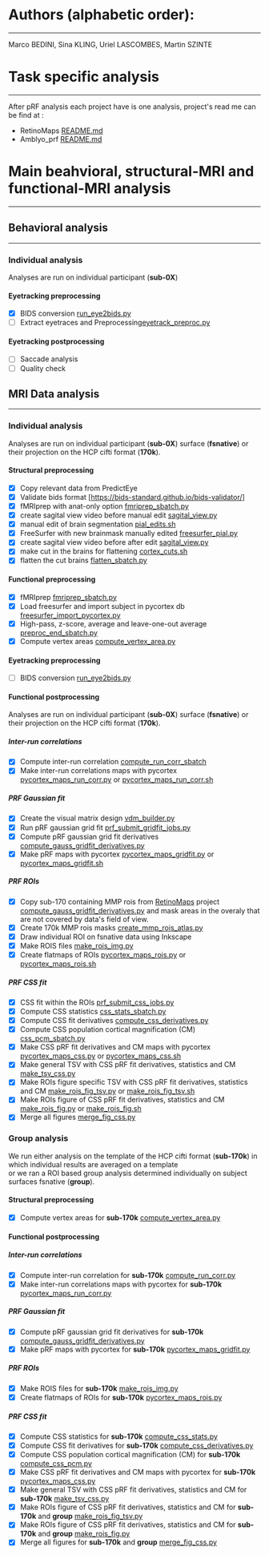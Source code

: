 # Authors (alphabetic order): 
---
Marco BEDINI, Sina KLING, Uriel LASCOMBES, Martin SZINTE

# Task specific analysis
---
After pRF analysis each project have is one analysis, project's read me can be find at : 

- RetinoMaps [README.md](RetinoMaps/README.md)
- Amblyo_prf [README.md](amblyo_prf/README.md)

# Main beahvioral, structural-MRI and functional-MRI analysis
---

## Behavioral analysis
---
### Individual analysis
Analyses are run on individual participant (**sub-0X**) </br>

#### Eyetracking preprocessing
- [x] BIDS conversion [run_eye2bids.py](analysis_code/preproc/bids/run_eye2bids.py)
- [ ] Extract eyetraces and Preprocessing[eyetrack_preproc.py](https://github.com/mszinte/pRF_analysis/blob/skling/RetinoMaps/eyetracking/dev/eyetrack_preproc.py)

#### Eyetracking postprocessing
- [ ] Saccade analysis
- [ ] Quality check

## MRI Data analysis
---
### Individual analysis
Analyses are run on individual participant (**sub-0X**) surface (**fsnative**) or their projection on the HCP cifti format (**170k**).</br>

#### Structural preprocessing
- [x] Copy relevant data from PredictEye
- [x] Validate bids format [https://bids-standard.github.io/bids-validator/]
- [x] fMRIprep with anat-only option [fmriprep_sbatch.py](analysis_code/preproc/functional/fmriprep_sbatch.py)
- [x] create sagital view video before manual edit [sagital_view.py](analysis_code/preproc/anatomical/sagital_view.py)
- [x] manual edit of brain segmentation [pial_edits.sh](analysis_code/preproc/anatomical/pial_edits.sh)
- [x] FreeSurfer with new brainmask manually edited [freesurfer_pial.py](analysis_code/preproc/anatomical/freesurfer_pial.py)
- [x] create sagital view video before after edit [sagital_view.py](analysis_code/preproc/anatomical/sagital_view.py)
- [x] make cut in the brains for flattening [cortex_cuts.sh](analysis_code/preproc/anatomical/cortex_cuts.sh)
- [x] flatten the cut brains [flatten_sbatch.py](analysis_code/preproc/anatomical/flatten_sbatch.py)

#### Functional preprocessing
- [x] fMRIprep [fmriprep_sbatch.py](analysis_code/preproc/functional/fmriprep_sbatch.py)
- [x] Load freesurfer and import subject in pycortex db [freesurfer_import_pycortex.py](analysis_code/preproc/functional/freesurfer_import_pycortex.py)
- [x] High-pass, z-score, average and leave-one-out average [preproc_end_sbatch.py](analysis_code/preproc/functional/preproc_end_sbatch.py)
- [x] Compute vertex areas [compute_vertex_area.py](analysis_code/preproc/anatomical/compute_vertex_area.py)

#### Eyetracking preprocessing
- [ ] BIDS conversion [run_eye2bids.py](analysis_code/preproc/bids/run_eye2bids.py)


#### Functional postprocessing
Analyses are run on individual participant (**sub-0X**) surface (**fsnative**) or their projection on the HCP cifti format (**170k**).</br>

##### Inter-run correlations
- [x] Compute inter-run correlation [compute_run_corr_sbatch](analysis_code/preproc/functional/compute_run_corr_sbatch)
- [x] Make inter-run correlations maps with pycortex [pycortex_maps_run_corr.py](analysis_code/preproc/functional/pycortex_maps_run_corr.py) or [pycortex_maps_run_corr.sh](analysis_code/preproc/functional/pycortex_maps_run_corr.sh)

##### PRF Gaussian fit
- [x] Create the visual matrix design [vdm_builder.py](analysis_code/postproc/prf/it/vdm_builder.py)
- [x] Run pRF gaussian grid fit [prf_submit_gridfit_jobs.py](analysis_code/postproc/prf/fit/prf_submit_gridfit_jobs.py)
- [x] Compute pRF gaussian grid fit derivatives [compute_gauss_gridfit_derivatives.py](analysis_code/postproc/prf/postfit/compute_gauss_gridfit_derivatives.py)
- [x] Make pRF maps with pycortex [pycortex_maps_gridfit.py](analysis_code/postproc/prf/postfit/pycortex_maps_gridfit.py) or [pycortex_maps_gridfit.sh](analysis_code/postproc/prf/postfit/pycortex_maps_gridfit.sh)

##### PRF ROIs
- [x] Copy sub-170 containing MMP rois from [RetinoMaps](https://github.com/mszinte/RetinoMaps) project [compute_gauss_gridfit_derivatives.py](https://github.com/mszinte/RetinoMaps/blob/main/analysis_code/atlas/create_170k_mmp_rois_mask.ipynb) and mask areas in the overaly that are not covered by data's field of view.
- [x] Create 170k MMP rois masks [create_mmp_rois_atlas.py](analysis_code/atlas/create_mmp_rois_atlas.py)
- [x] Draw individual ROI on fsnative data using Inkscape
- [x] Make ROIS files [make_rois_img.py](analysis_code/postproc/prf/postfit/make_rois_img.py)
- [x] Create flatmaps of ROIs [pycortex_maps_rois.py](analysis_code/postproc/prf/postfit/pycortex_maps_rois.py) or [pycortex_maps_rois.sh](analysis_code/postproc/prf/postfit/pycortex_maps_rois.sh)

##### PRF CSS fit
- [x] CSS fit within the ROIs [prf_submit_css_jobs.py](analysis_code/postproc/prf/fit/prf_submit_css_jobs.py)
- [x] Compute CSS statistics [css_stats_sbatch.py](analysis_code/postproc/prf/postfit/css_stats_sbatch.py)
- [x] Compute CSS fit derivatives [compute_css_derivatives.py](analysis_code/postproc/prf/postfit/compute_css_derivatives.py)
- [x] Compute CSS population cortical magnification (CM) [css_pcm_sbatch.py](analysis_code/postproc/prf/postfit/css_pcm_sbatch.py)
- [x] Make CSS pRF fit derivatives and CM maps with pycortex [pycortex_maps_css.py](analysis_code/postproc/prf/postfit/pycortex_maps_css.py) or [pycortex_maps_css.sh](analysis_code/postproc/prf/postfit/pycortex_maps_css.sh)
- [x] Make general TSV with CSS pRF fit derivatives, statistics and CM [make_tsv_css.py](analysis_code/postproc/prf/postfit/make_tsv_css.py)
- [x] Make ROIs figure specific TSV with CSS pRF fit derivatives, statistics and CM [make_rois_fig_tsv.py](analysis_code/postproc/prf/postfit/make_rois_fig_tsv.py) or [make_rois_fig_tsv.sh](analysis_code/postproc/prf/postfit/make_rois_fig_tsv.sh)
- [x] Make ROIs figure of CSS pRF fit derivatives, statistics and CM [make_rois_fig.py](analysis_code/postproc/prf/postfit/make_rois_fig.py) or [make_rois_fig.sh](analysis_code/postproc/prf/postfit/make_rois_fig.sh)
- [x] Merge all figures [merge_fig_css.py](analysis_code/postproc/prf/postfit/merge_fig_css.py)

### Group analysis
We run either analysis on the template of the HCP cifti format (**sub-170k**) in which individual results are averaged on a template </br>
or we ran a ROI based group analysis determined individually on subject surfaces fsnative (**group**).</br> 

#### Structural preprocessing
- [x] Compute vertex areas for **sub-170k** [compute_vertex_area.py](analysis_code/preproc/anatomical/compute_vertex_area.py)

#### Functional postprocessing

##### Inter-run correlations
- [x] Compute inter-run correlation for **sub-170k** [compute_run_corr.py](analysis_code/preproc/functional/compute_run_corr.py)
- [x] Make inter-run correlations maps with pycortex for **sub-170k** [pycortex_maps_run_corr.py](analysis_code/preproc/functional/pycortex_maps_run_corr.py)

##### PRF Gaussian fit
- [x] Compute pRF gaussian grid fit derivatives for **sub-170k** [compute_gauss_gridfit_derivatives.py](analysis_code/postproc/prf/postfit/compute_gauss_gridfit_derivatives.py)
- [x] Make pRF maps with pycortex for **sub-170k**  [pycortex_maps_gridfit.py](analysis_code/postproc/prf/postfit/pycortex_maps_gridfit.py)

##### PRF ROIs
- [x] Make ROIS files for **sub-170k** [make_rois_img.py](analysis_code/postproc/prf/postfit/make_rois_img.py)
- [x] Create flatmaps of ROIs for **sub-170k** [pycortex_maps_rois.py](analysis_code/postproc/prf/postfit/pycortex_maps_rois.py)

##### PRF CSS fit
- [x] Compute CSS statistics for **sub-170k** [compute_css_stats.py](analysis_code/postproc/prf/postfit/compute_css_stats.py)
- [x] Compute CSS fit derivatives for **sub-170k** [compute_css_derivatives.py](analysis_code/postproc/prf/postfit/compute_css_derivatives.py)
- [x] Compute CSS population cortical magnification (CM) for **sub-170k** [compute_css_pcm.py](analysis_code/postproc/prf/postfit/compute_css_pcm.py)
- [x] Make CSS pRF fit derivatives and CM maps with pycortex for **sub-170k** [pycortex_maps_css.py](analysis_code/postproc/prf/postfit/pycortex_maps_css.py)
- [x] Make general TSV with CSS pRF fit derivatives, statistics and CM for **sub-170k** [make_tsv_css.py](analysis_code/postproc/prf/postfit/make_tsv_css.py)
- [x] Make ROIs figure of CSS pRF fit derivatives, statistics and CM for **sub-170k** and **group** [make_rois_fig_tsv.py](analysis_code/postproc/prf/postfit/make_rois_fig_tsv.py)
- [x] Make ROIs figure of CSS pRF fit derivatives, statistics and CM for **sub-170k** and **group** [make_rois_fig.py](analysis_code/postproc/prf/postfit/make_rois_fig.py)
- [x] Merge all figures for **sub-170k** and **group** [merge_fig_css.py](analysis_code/postproc/prf/postfit/merge_fig_css.py)
